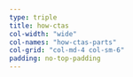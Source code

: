 ```yaml
---
type: triple
title: how-ctas
col-width: "wide"
col-names: "how-ctas-parts"
col-grid: "col-md-4 col-sm-6"
padding: no-top-padding
---
```


